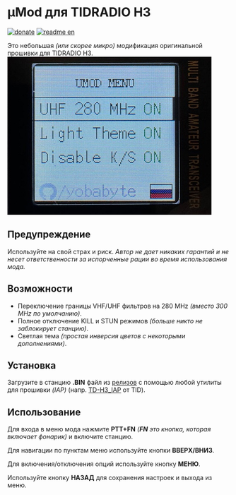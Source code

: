# µMod для TIDRADIO H3
[![donate](https://img.shields.io/badge/%D0%9F%D0%BE%D0%B1%D0%BB%D0%B0%D0%B3%D0%BE%D0%B4%D0%B0%D1%80%D0%B8%D1%82%D1%8C%20%D0%B0%D0%B2%D1%82%D0%BE%D1%80%D0%B0-CloudTips-blue)](https://pay.cloudtips.ru/p/fc5c5a15) [![readme en](https://img.shields.io/badge/README%20in%20English-214a57)](/README.md)

Это небольшая *(или скорее микро)* модификация оригинальной прошивки для TIDRADIO H3.
![фото меню](images/menu.jpg)

## Предупреждение
Используйте на свой страх и риск. *Автор не дает никаких гарантий и не несет ответственности за испорченные рации во время использования мода.*

## Возможности
* Переключение границы VHF/UHF фильтров на 280 MHz *(вместо 300 MHz по умолчанию)*.
* Полное отключение KILL и STUN режимов *(больше никто не заблокирует станцию)*.
* Светлая тема *(простая инверсия цветов с некоторыми дополнениями)*.

## Установка
Загрузите в станцию **.BIN** файл из [релизов](https://github.com/yobabyte/tid_umod/releases/latest) с помощью любой утилиты для прошивки *(IAP)* (напр. [TD-H3_IAP](https://www.walkietalkiesoftware.com/portal/index/software_detail/id/69.html) от TID).

## Использование
Для входа в меню мода нажмите **PTT+FN** *(**FN** это кнопка, которая включает фонарик)* и включите станцию.

Для навигации по пунктам меню используйте кнопки **ВВЕРХ/ВНИЗ**.

Для включения/отключения опций используйте кнопку **МЕНЮ**.

Используйте кнопку **НАЗАД** для сохранения настроек и выхода из меню.
